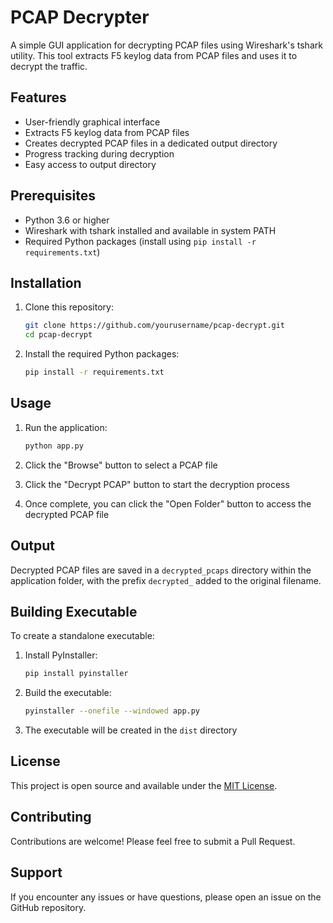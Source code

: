 # PCAP Decrypter

A simple GUI application for decrypting PCAP files using Wireshark's tshark utility. This tool extracts F5 keylog data from PCAP files and uses it to decrypt the traffic.

## Features

- User-friendly graphical interface
- Extracts F5 keylog data from PCAP files
- Creates decrypted PCAP files in a dedicated output directory
- Progress tracking during decryption
- Easy access to output directory

## Prerequisites

- Python 3.6 or higher
- Wireshark with tshark installed and available in system PATH
- Required Python packages (install using `pip install -r requirements.txt`)

## Installation

1. Clone this repository:
   ```bash
   git clone https://github.com/yourusername/pcap-decrypt.git
   cd pcap-decrypt
   ```

2. Install the required Python packages:
   ```bash
   pip install -r requirements.txt
   ```

## Usage

1. Run the application:
   ```bash
   python app.py
   ```

2. Click the "Browse" button to select a PCAP file

3. Click the "Decrypt PCAP" button to start the decryption process

4. Once complete, you can click the "Open Folder" button to access the decrypted PCAP file

## Output

Decrypted PCAP files are saved in a `decrypted_pcaps` directory within the application folder, with the prefix `decrypted_` added to the original filename.

## Building Executable

To create a standalone executable:

1. Install PyInstaller:
   ```bash
   pip install pyinstaller
   ```

2. Build the executable:
   ```bash
   pyinstaller --onefile --windowed app.py
   ```

3. The executable will be created in the `dist` directory

## License

This project is open source and available under the [MIT License](LICENSE).

## Contributing

Contributions are welcome! Please feel free to submit a Pull Request.

## Support

If you encounter any issues or have questions, please open an issue on the GitHub repository.
